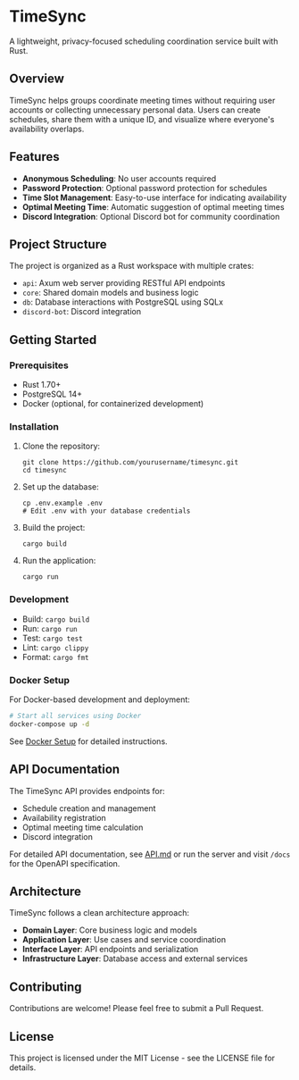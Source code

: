 # TimeSync

A lightweight, privacy-focused scheduling coordination service built with Rust.

## Overview

TimeSync helps groups coordinate meeting times without requiring user accounts or collecting unnecessary personal data. Users can create schedules, share them with a unique ID, and visualize where everyone's availability overlaps.

## Features

- **Anonymous Scheduling**: No user accounts required
- **Password Protection**: Optional password protection for schedules
- **Time Slot Management**: Easy-to-use interface for indicating availability
- **Optimal Meeting Time**: Automatic suggestion of optimal meeting times
- **Discord Integration**: Optional Discord bot for community coordination

## Project Structure

The project is organized as a Rust workspace with multiple crates:

- `api`: Axum web server providing RESTful API endpoints
- `core`: Shared domain models and business logic
- `db`: Database interactions with PostgreSQL using SQLx
- `discord-bot`: Discord integration

## Getting Started

### Prerequisites

- Rust 1.70+
- PostgreSQL 14+
- Docker (optional, for containerized development)

### Installation

1. Clone the repository:
   ```
   git clone https://github.com/yourusername/timesync.git
   cd timesync
   ```

2. Set up the database:
   ```
   cp .env.example .env
   # Edit .env with your database credentials
   ```

3. Build the project:
   ```
   cargo build
   ```

4. Run the application:
   ```
   cargo run
   ```

### Development

- Build: `cargo build`
- Run: `cargo run`
- Test: `cargo test`
- Lint: `cargo clippy`
- Format: `cargo fmt`

### Docker Setup

For Docker-based development and deployment:

```bash
# Start all services using Docker
docker-compose up -d
```

See [Docker Setup](docs/DOCKER.md) for detailed instructions.

## API Documentation

The TimeSync API provides endpoints for:

- Schedule creation and management
- Availability registration
- Optimal meeting time calculation
- Discord integration

For detailed API documentation, see [API.md](docs/API.md) or run the server and visit `/docs` for the OpenAPI specification.

## Architecture

TimeSync follows a clean architecture approach:

- **Domain Layer**: Core business logic and models
- **Application Layer**: Use cases and service coordination
- **Interface Layer**: API endpoints and serialization
- **Infrastructure Layer**: Database access and external services

## Contributing

Contributions are welcome! Please feel free to submit a Pull Request.

## License

This project is licensed under the MIT License - see the LICENSE file for details.